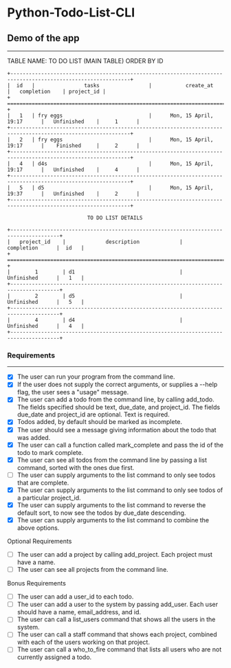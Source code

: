 # Python-Todo-List-CLI

## Demo of the app
---


TABLE NAME: TO DO LIST (MAIN TABLE) ORDER BY ID    
```
+-------------------------------------------------------------------------------------------------------------+
|  id   |                tasks                |           create_at            |   completion    | project_id |
+ =========================================================================================================== +
|   1   | fry eggs                            |      Mon, 15 April, 19:17      |   Unfinished    |     1      |
+-------------------------------------------------------------------------------------------------------------+
|   2   | fry eggs                            |      Mon, 15 April, 19:17      |    Finished     |     2      |
+-------------------------------------------------------------------------------------------------------------+
|   4   | d4s                                 |      Mon, 15 April, 19:17      |   Unfinished    |     4      |
+-------------------------------------------------------------------------------------------------------------+
|   5   | d5                                  |      Mon, 15 April, 19:37      |   Unfinished    |     2      |
+-------------------------------------------------------------------------------------------------------------+
```

                              TO DO LIST DETAILS   
```                              
+--------------------------------------------------------------------------------------+
|   project_id    |             description             |      completion      |  id   |
+ ==================================================================================== +
|        1        | d1                                  |      Unfinished      |   1   |
+--------------------------------------------------------------------------------------+
|        2        | d5                                  |      Unfinished      |   5   |
+--------------------------------------------------------------------------------------+
|        4        | d4                                  |      Unfinished      |   4   |
+--------------------------------------------------------------------------------------+
```

### Requirements
---
- [x] The user can run your program from the command line.
- [x] If the user does not supply the correct arguments, or supplies a --help flag, the user sees a "usage" message. 
- [x] The user can add a todo from the command line, by calling add_todo. The fields specified should be text, due_date, and project_id. The fields due_date and project_id are optional. Text is required.
- [x] Todos added, by default should be marked as incomplete.
- [x] The user should see a message giving information about the todo that was added.
- [x] The user can call a function called mark_complete and pass the id of the todo to mark complete. 
- [x] The user can see all todos from the command line by passing a list command, sorted with the ones due first. 
- [ ] The user can supply arguments to the list command to only see todos that are complete. 
- [x] The user can supply arguments to the list command to only see todos of a particular project_id. 
- [x] The user can supply arguments to the list command to reverse the default sort, to now see the todos by due_date descending.
- [x] The user can supply arguments to the list command to combine the above options.

Optional Requirements
- [ ] The user can add a project by calling add_project. Each project must have a name. 
- [ ] The user can see all projects from the command line.

Bonus Requirements
- [ ] The user can add a user_id to each todo. 
- [ ] The user can add a user to the system by passing add_user. Each user should have a name, email_address, and id. 
- [ ] The user can call a list_users command that shows all the users in the system.
- [ ] The user can call a staff command that shows each project, combined with each of the users working on that project.
- [ ] The user can call a who_to_fire command that lists all users who are not currently assigned a todo.
